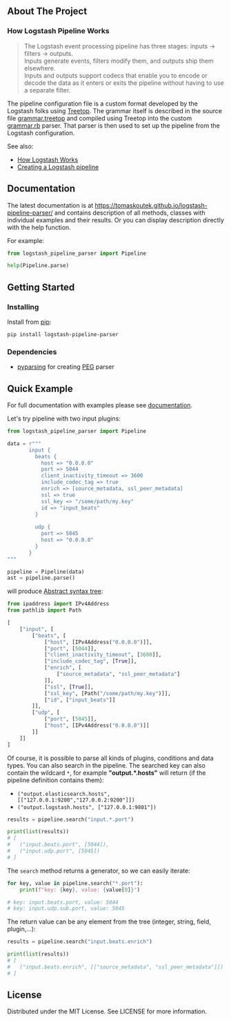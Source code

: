 ## About The Project

### How Logstash Pipeline Works
> The Logstash event processing pipeline has three stages: inputs → filters → outputs.\
> Inputs generate events, filters modify them, and outputs ship them elsewhere.\
> Inputs and outputs support codecs that enable you to encode or decode the data as it enters or exits the pipeline without having to use a separate filter.

The pipeline configuration file is a custom format developed by the Logstash folks using [Treetop](https://cjheath.github.io/treetop/syntactic_recognition.html).
The grammar itself is described in the source file [grammar.treetop](https://github.com/elastic/logstash/tree/v8.11.1/logstash-core/lib/logstash/config/grammar.treetop) and compiled using Treetop into the custom [grammar.rb](https://github.com/elastic/logstash/blob/v8.11.1/logstash-core/lib/logstash/config/grammar.rb) parser.
That parser is then used to set up the pipeline from the Logstash configuration.

See also:
- [How Logstash Works](https://www.elastic.co/guide/en/logstash/current/pipeline.html)
- [Creating a Logstash pipeline](https://www.elastic.co/guide/en/logstash/current/configuration.html)


## Documentation

The latest documentation is at https://tomaskoutek.github.io/logstash-pipeline-parser/ and contains description of all methods, classes with individual examples and their results. 
Or you can display description directly with the help function.

For example:

```python
from logstash_pipeline_parser import Pipeline

help(Pipeline.parse)
```

## Getting Started

### Installing

Install from [pip](https://pypi.org/project/logstash-pipeline-parser/):

```
pip install logstash-pipeline-parser
```

### Dependencies
- [pyparsing](https://github.com/pyparsing/pyparsing) for creating [PEG](https://en.wikipedia.org/wiki/Parsing_expression_grammar) parser

## Quick Example

For full documentation with examples please see [documentation](https://tomaskoutek.github.io/logstash-pipeline-parser/).

Let's try pipeline with two input plugins: 

```python
from logstash_pipeline_parser import Pipeline

data = r"""
       input {
         beats {
           host => "0.0.0.0"
           port => 5044
           client_inactivity_timeout => 3600
           include_codec_tag => true
           enrich => [source_metadata, ssl_peer_metadata]
           ssl => true
           ssl_key => "/some/path/my.key"
           id => "input_beats"
         }
         
         udp {
           port => 5045
           host => "0.0.0.0"
         }
       }
"""

pipeline = Pipeline(data)
ast = pipeline.parse()
```

will produce [Abstract syntax tree](https://en.wikipedia.org/wiki/Abstract_syntax_tree):

```python
from ipaddress import IPv4Address
from pathlib import Path

[
    ["input", [
        ["beats", [
            ["host", [IPv4Address("0.0.0.0")]], 
            ["port", [5044]], 
            ["client_inactivity_timeout", [3600]], 
            ["include_codec_tag", [True]], 
            ["enrich", [
                ["source_metadata", "ssl_peer_metadata"]
            ]], 
            ["ssl", [True]], 
            ["ssl_key", [Path("/some/path/my.key")]], 
            ["id", ["input_beats"]]
        ]], 
        ["udp", [
            ["port", [5045]], 
            ["host", [IPv4Address("0.0.0.0")]]
        ]]
    ]]
]

```
Of course, it is possible to parse all kinds of plugins, conditions and data types.
You can also search in the pipeline. The searched key can also contain the wildcard `*`, for example **"output.\*.hosts"** will return
(if the pipeline definition contains them):

- `("output.elasticsearch.hosts", [["127.0.0.1:9200","127.0.0.2:9200"]])`
- `("output.logstash.hosts", ["127.0.0.1:9801"])`


```python
results = pipeline.search("input.*.port")

print(list(results))
# [
#   ("input.beats.port", [5044]), 
#   ("input.udp.port", [5045])
# ]
```

The `search` method returns a generator, so we can easily iterate:

```python
for key, value in pipeline.search("*.port"):
    print(f"key: {key}, value: {value[0]}")

# key: input.beats.port, value: 5044
# key: input.udp.sub.port, value: 5045
```

The return value can be any element from the tree (integer, string, field, plugin,...):

```python
results = pipeline.search("input.beats.enrich")

print(list(results))
# [
#   ("input.beats.enrich", [["source_metadata", "ssl_peer_metadata"]])
# ]
```


## License

Distributed under the MIT License. See LICENSE for more information.
